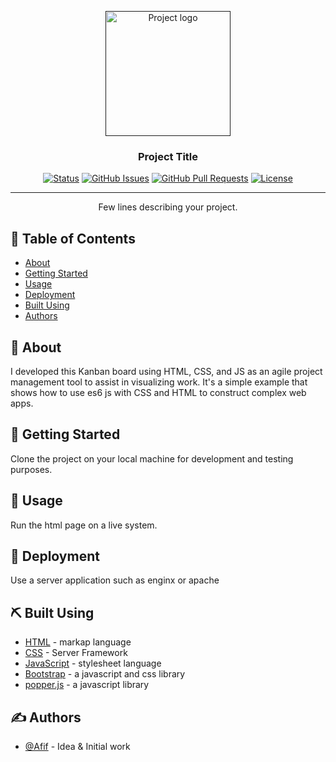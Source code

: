 <p align="center">
  <a href="" rel="noopener">
 <img width=200px height=200px src="https://i.imgur.com/6wj0hh6.jpg" alt="Project logo"></a>
</p>

<h3 align="center">Project Title</h3>

<div align="center">

[![Status](https://img.shields.io/badge/status-active-success.svg)]()
[![GitHub Issues](https://img.shields.io/github/issues/kylelobo/The-Documentation-Compendium.svg)](https://github.com/kylelobo/The-Documentation-Compendium/issues)
[![GitHub Pull Requests](https://img.shields.io/github/issues-pr/kylelobo/The-Documentation-Compendium.svg)](https://github.com/kylelobo/The-Documentation-Compendium/pulls)
[![License](https://img.shields.io/badge/license-MIT-blue.svg)](/LICENSE)

</div>

---

<p align="center"> Few lines describing your project.
    <br> 
</p>

## 📝 Table of Contents

- [About](#about)
- [Getting Started](#getting_started)
- [Usage](#usage)
- [Deployment](#🚀-deployment)
- [Built Using](#built_using)
- [Authors](#authors)


## 🧐 About <a name = "about"></a>

I developed this Kanban board using HTML, CSS, and JS as an agile project management tool to assist in visualizing work. It's a simple example that shows how to use es6 js with CSS and HTML to construct complex web apps.


## 🏁 Getting Started <a name = "getting_started"></a>

Clone the project on your local machine for development and testing purposes.


## 🎈 Usage <a name="usage"></a>

Run the html page on a live system.


## 🚀 Deployment <a name = "deployment"></a>

Use a server application such as enginx or apache 


## ⛏️ Built Using <a name = "built_using"></a>

- [HTML](https://html.com/) - markap language
- [CSS]() - Server Framework
- [JavaScript](https://www.javascript.com/) - stylesheet language
- [Bootstrap](https://getbootstrap.com/) - a javascript and css library
- [popper.js](https://popper.js.org/) - a javascript library


## ✍️ Authors <a name = "authors"></a>

- [@Afif](https://github.com/afif86) - Idea & Initial work




